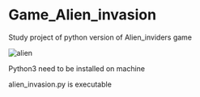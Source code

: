 # Game_Alien_invasion


Study project of python version of Alien_inviders game


![alien](https://user-images.githubusercontent.com/42325809/128792950-9548c61f-3a28-44b3-b116-ef77fe4acd76.png)

Python3 need to be installed on machine

alien_invasion.py is executable
